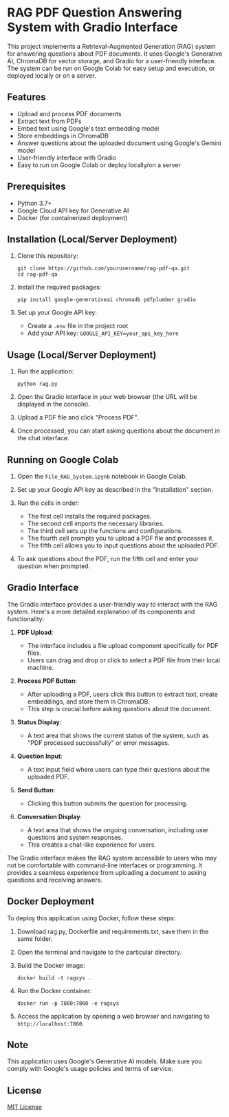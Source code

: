 # RAG PDF Question Answering System with Gradio Interface

This project implements a Retrieval-Augmented Generation (RAG) system for answering questions about PDF documents. It uses Google's Generative AI, ChromaDB for vector storage, and Gradio for a user-friendly interface. The system can be run on Google Colab for easy setup and execution, or deployed locally or on a server.

## Features

- Upload and process PDF documents
- Extract text from PDFs
- Embed text using Google's text embedding model
- Store embeddings in ChromaDB
- Answer questions about the uploaded document using Google's Gemini model
- User-friendly interface with Gradio
- Easy to run on Google Colab or deploy locally/on a server

## Prerequisites

- Python 3.7+
- Google Cloud API key for Generative AI
- Docker (for containerized deployment)

## Installation (Local/Server Deployment)

1. Clone this repository:
   ```
   git clone https://github.com/yourusername/rag-pdf-qa.git
   cd rag-pdf-qa
   ```

2. Install the required packages:
   ```
   pip install google-generativeai chromadb pdfplumber gradio
   ```

3. Set up your Google API key:
   - Create a `.env` file in the project root
   - Add your API key: `GOOGLE_API_KEY=your_api_key_here`

## Usage (Local/Server Deployment)

1. Run the application:
   ```
   python rag.py
   ```

2. Open the Gradio interface in your web browser (the URL will be displayed in the console).

3. Upload a PDF file and click "Process PDF".

4. Once processed, you can start asking questions about the document in the chat interface.

## Running on Google Colab

1. Open the `File_RAG_System.ipynb` notebook in Google Colab.

2. Set up your Google API key as described in the "Installation" section.

3. Run the cells in order:
   - The first cell installs the required packages.
   - The second cell imports the necessary libraries.
   - The third cell sets up the functions and configurations.
   - The fourth cell prompts you to upload a PDF file and processes it.
   - The fifth cell allows you to input questions about the uploaded PDF.

4. To ask questions about the PDF, run the fifth cell and enter your question when prompted.

## Gradio Interface

The Gradio interface provides a user-friendly way to interact with the RAG system. Here's a more detailed explanation of its components and functionality:

1. **PDF Upload**: 
   - The interface includes a file upload component specifically for PDF files.
   - Users can drag and drop or click to select a PDF file from their local machine.

2. **Process PDF Button**: 
   - After uploading a PDF, users click this button to extract text, create embeddings, and store them in ChromaDB.
   - This step is crucial before asking questions about the document.

3. **Status Display**: 
   - A text area that shows the current status of the system, such as "PDF processed successfully" or error messages.

4. **Question Input**: 
   - A text input field where users can type their questions about the uploaded PDF.

5. **Send Button**: 
   - Clicking this button submits the question for processing.

6. **Conversation Display**: 
   - A text area that shows the ongoing conversation, including user questions and system responses.
   - This creates a chat-like experience for users.

The Gradio interface makes the RAG system accessible to users who may not be comfortable with command-line interfaces or programming. It provides a seamless experience from uploading a document to asking questions and receiving answers.

## Docker Deployment

To deploy this application using Docker, follow these steps:
1. Download rag.py, Dockerfile and requirements.txt, save them in the same folder.

2. Open the terminal and navigate to the particular directory.

3. Build the Docker image:
   ```
   docker build -t ragsys .
   ```

4. Run the Docker container:
   ```
   docker run -p 7860:7860 -e ragsys

   ```

5. Access the application by opening a web browser and navigating to `http://localhost:7860`.

## Note

This application uses Google's Generative AI models. Make sure you comply with Google's usage policies and terms of service.

## License

[MIT License](https://opensource.org/licenses/MIT)
